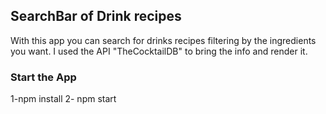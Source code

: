 ## SearchBar of Drink recipes
With this app you can search for drinks recipes filtering by the ingredients you want. 
I used the API "TheCocktailDB" to bring the info and render it. 


### Start the App
1-npm install 
2- npm start
